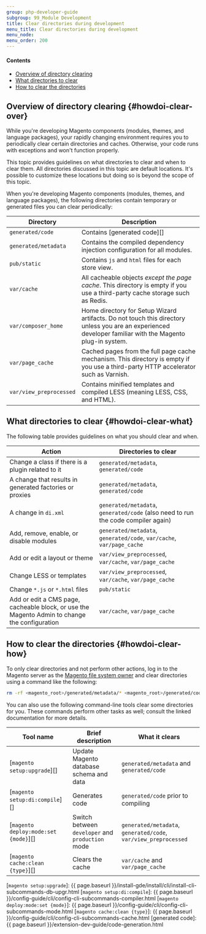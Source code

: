 ```yaml
---
group: php-developer-guide
subgroup: 99_Module Development
title: Clear directories during development
menu_title: Clear directories during development
menu_node:
menu_order: 200
---
```


#### Contents

*  [Overview of directory clearing](#howdoi-clear-over)
*  [What directories to clear](#howdoi-clear-what)
*  [How to clear the directories](#howdoi-clear-how)

## Overview of directory clearing {#howdoi-clear-over}

While you're developing Magento components (modules, themes, and language packages), your rapidly changing environment requires you to periodically clear certain directories and caches. Otherwise, your code runs with exceptions and won't function properly.

This topic provides guidelines on what directories to clear and when to clear them.
All directories discussed in this topic are default locations. It's possible to customize these locations but doing so is beyond the scope of this topic.

When you're developing Magento components (modules, themes, and language packages), the following directories contain temporary or generated files you can clear periodically:

Directory | Description
--- | ---
`generated/code` | Contains [generated code][]
`generated/metadata`| Contains the compiled dependency injection configuration for all modules.
`pub/static`| Contains `js` and `html` files for each store view.
`var/cache` | All cacheable objects _except the page cache_. This directory is empty if you use a third-party cache storage such as Redis.
`var/composer_home` | Home directory for Setup Wizard artifacts. Do not touch this directory unless you are an experienced developer familiar with the Magento plug-in system.
`var/page_cache` | Cached pages from the full page cache mechanism. This directory is empty if you use a third-party HTTP accelerator such as Varnish.
`var/view_preprocessed` | Contains minified templates and compiled LESS (meaning LESS, CSS, and HTML).

## What directories to clear {#howdoi-clear-what}

The following table provides guidelines on what you should clear and when.

Action | Directories to clear
--- | ---
Change a class if there is a plugin related to it | `generated/metadata`, `generated/code`
A change that results in generated factories or proxies | `generated/metadata`, `generated/code`
A change in `di.xml` | `generated/metadata`, `generated/code` (also need to run the code compiler again)
Add, remove, enable, or disable modules | `generated/metadata`, `generated/code`, `var/cache`, `var/page_cache`
Add or edit a layout or theme | `var/view_preprocessed`, `var/cache`, `var/page_cache`
Change LESS or templates | `var/view_preprocessed`, `var/cache`, `var/page_cache`
Change `*.js` or `*.html` files | `pub/static`
Add or edit a CMS page, cacheable block, or use the Magento Admin to change the configuration |`var/cache`, `var/page_cache`

## How to clear the directories {#howdoi-clear-how}

To only clear directories and not perform other actions, log in to the Magento server as the <a href="{{ page.baseurl }}/install-gde/prereq/file-sys-perms-over.html">Magento file system owner</a> and clear directories using a command like the following:

```bash
rm -rf <magento_root>/generated/metadata/* <magento_root>/generated/code/*
```

You can also use the following command-line tools clear some directories for you. These commands perform other tasks as well; consult the linked documentation for more details.

| Tool name | Brief description | What it clears |
| --- | --- | --- |
| [`magento setup:upgrade`][]| Update Magento database schema and data | `generated/metadata` and `generated/code` |
| [`magento setup:di:compile`][]|Generates code | `generated/code` prior to compiling |
| [`magento deploy:mode:set {mode}`][]|Switch between `developer` and `production` mode | `generated/metadata`, `generated/code`, `var/view_preprocessed`|
| [`magento cache:clean {type}`][]|Clears the cache | `var/cache` and `var/page_cache`|

[`magento setup:upgrade`]: {{ page.baseurl }}/install-gde/install/cli/install-cli-subcommands-db-upgr.html
[`magento setup:di:compile`]: {{ page.baseurl }}/config-guide/cli/config-cli-subcommands-compiler.html
[`magento deploy:mode:set {mode}`]: {{ page.baseurl }}/config-guide/cli/config-cli-subcommands-mode.html
[`magento cache:clean {type}`]: {{ page.baseurl }}/config-guide/cli/config-cli-subcommands-cache.html
[generated code]: {{ page.baseurl }}/extension-dev-guide/code-generation.html
